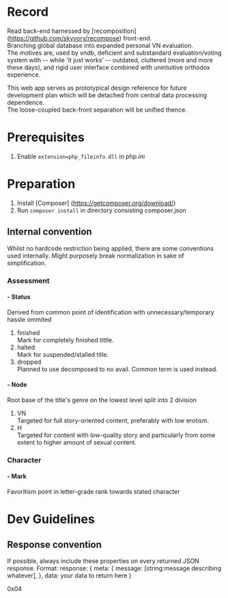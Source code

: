 # Record

Read back-end harnessed by [recomposition] (https://github.com/skyvory/recompose) front-end.  
Branching global database into expanded personal VN evaluation.  
The motives are, used by vndb, deficient and substandard evaluation/voting system with -- while 'it just works' -- outdated, cluttered (more and more these days), and rigid user interface combined with unintuitive orthodox experience.

This web app serves as prototypical design reference for future development plan which will be detached from central data processing dependence.  
The loose-coupled back-front separation will be unified thence.

# Prerequisites
1. Enable `extension=php_fileinfo.dll` in php.ini

# Preparation
1. Install [Composer] (https://getcomposer.org/download/)
2. Run `composer install` in directory consisting composer.json

## Internal convention
Whilst no hardcode restriction being applied, there are some conventions used internally. Might purposely break normalization in sake of simplification.

### Assessment
#### - Status
Derived from common point of identification with unnecessary/temporary hassle ommited  
1.  finished  
Mark for completely finished tittle.  
2.  halted  
Mark for suspended/stalled title.  
3. dropped  
Planned to use decomposed to no avail. Common term is used instead.  

#### - Node
Root base of the title's genre on the lowest level split into 2 division  
1. VN  
Targeted for full story-oriented content, preferably with low erotism.  
2. H  
Targeted for content with low-quality story and particularly from some extent to higher amount of sexual content.  

### Character
#### - Mark
Favoritism point in letter-grade rank towards stated character  


# Dev Guidelines
## Response convention
If possible, always include these properties on every returned JSON response.
Format:
response: {
	meta: {
		message: [string:message describing whatever],
	},
	data: your data to return here
}

0x04
